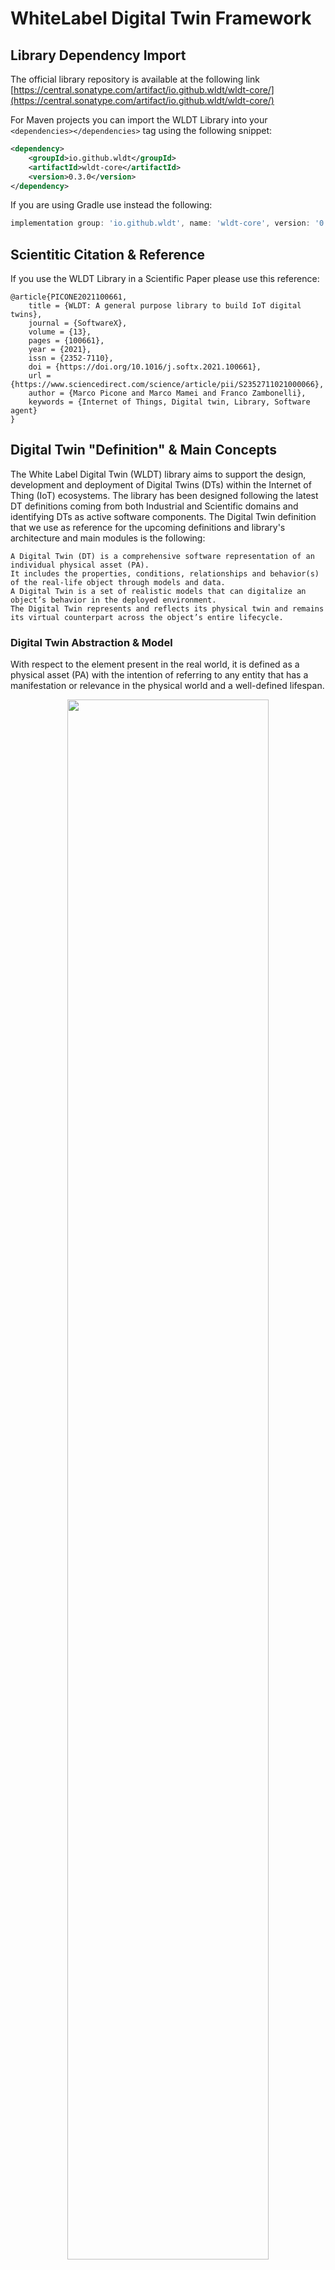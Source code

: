 # WhiteLabel Digital Twin Framework

## Library Dependency Import

The official library repository is available at the following link [https://central.sonatype.com/artifact/io.github.wldt/wldt-core/](https://central.sonatype.com/artifact/io.github.wldt/wldt-core/)

For Maven projects you can import the WLDT Library into your ``<dependencies></dependencies>`` tag using the following snippet:

```xml
<dependency>
    <groupId>io.github.wldt</groupId>
    <artifactId>wldt-core</artifactId>
    <version>0.3.0</version>
</dependency>
```

If you are using Gradle use instead the following: 

```groovy
implementation group: 'io.github.wldt', name: 'wldt-core', version: '0.3.0'
```

## Scientitic Citation & Reference 

If you use the WLDT Library in a Scientific Paper please use this reference: 

```
@article{PICONE2021100661,
    title = {WLDT: A general purpose library to build IoT digital twins},
    journal = {SoftwareX},
    volume = {13},
    pages = {100661},
    year = {2021},
    issn = {2352-7110},
    doi = {https://doi.org/10.1016/j.softx.2021.100661},
    url = {https://www.sciencedirect.com/science/article/pii/S2352711021000066},
    author = {Marco Picone and Marco Mamei and Franco Zambonelli},
    keywords = {Internet of Things, Digital twin, Library, Software agent}
}
```

## Digital Twin "Definition" & Main Concepts

The White Label Digital Twin (WLDT) library aims to support the design, development and deployment of Digital Twins (DTs) 
within the Internet of Thing (IoT) ecosystems. The library has been designed following the latest DT definitions 
coming from both Industrial and Scientific domains and identifying DTs as active software components. 
The Digital Twin definition that we use as reference for the upcoming definitions and library's architecture and main 
modules is the following:

```text
A Digital Twin (DT) is a comprehensive software representation of an individual physical asset (PA). 
It includes the properties, conditions, relationships and behavior(s) of the real-life object through models and data. 
A Digital Twin is a set of realistic models that can digitalize an object’s behavior in the deployed environment. 
The Digital Twin represents and reflects its physical twin and remains its virtual counterpart across the object’s entire lifecycle.
```

### Digital Twin Abstraction & Model 

With respect to the element present in the real world, 
it is defined as a physical asset (PA) with the intention of referring to any entity 
that has a manifestation or relevance in the physical world and a well-defined lifespan.

<div align="center">
  <img class="center" src="images/abstract_dt_structure.jpeg" width="80%">
</div>

The previous Figure schematically illustrates the main component of an abstract Digital Twin and clarifies its 
responsibility to be a bridge between the cyber and the physical world. 
The blueprint components (then mapped into the WLDT Library) are:

- **Physical Interface** The entity in charge of both the initial *digitalization* o *shadowing* process and the perpetual responsibility
to keep the DT and PA in synch during its life cycle. It can execute multiple **Physical Asset Adapters** to interact with the PA and detect and
digitalize the physical event coming from the physical entity according to its nature and the supported protocols and data formats (e.g., through HTTP and JSON).
- **Digital Interface** The component complementary to the Physical Interface and in charge of handling DT's internal variations and events 
towards external digital entities and consumers.  It executes multiple and reusable **Digital Adapters** in charge of handling digital interactions and events 
and responsible for making the DT interoperable with external applications.
- **DT's Model** The module defining the DT's behaviour and its augmented functionalities. It supports the execution of different configurable
and reusable modules and functionalities handling both physical and digial events according to the implemented behaviour.
Furthermore, the Model is the component responsible to handle and keep updated the Digital Twin State as described in the following sections.

The Digital Twin ``Model``(M) allows capturing and representing the PA at an appropriate level of abstraction, 
i.e., avoiding irrelevant aspects for its purpose and modeling only domain-level information rather than technological ones. 
Finally, the link between the physical and digital copy is defined as shadowing. Specifically, 
the term defines the process that enables continuous and (almost) real-time updating of the internal state of the DT in relation to changes 
that occur in the PA.

Each DT is thus equipped with an internal model, which defines how the PA is represented in the digital level. 
The DT's representation denoted as **Digital Twin State** supported and defined through M is defined in terms of:

- **Properties**: represent the observable attributes of the corresponding PA as labeled data 
whose values can dynamically change over time, in accordance with the evolution of the PA's state.
- **Events**: represent the domain-level events that can be observed in the PA.
- **Relationships**: represent the links that exist between the modeled PA and other physical
assets of the organizations through links to their corresponding Digital Twins. 
Like properties, relationships can be observed, dynamically created, and change over time, 
but unlike properties, they are not properly part of the PA's state but of its operational context 
(e.g., a DT of a robot within a production line).
- **Actions**: represent the actions that can be invoked on the PA through interaction with the DT or directly 
on the DT if they are not directly available on the PA (the DT is augmenting the physical capabilities).

Once the model M is defined, the dynamic state of the DT (SDT) can be defined by through the combination of 
its *properties*, *events*, *relationships* and *actions* associated to the DT *timestamp* that represents the current time of
synchronization between the physical and digital counterparts.

### The Shadowing Process

The *shadowing* process (also known as replication of digitalization) allows to keep the 
Digital Twin State synchronized with that of the corresponding physical resource 
according to what is defined by the model M. Specifically, each relevant update of the PA state (SPA) 
is translated into a sequence of 3 main steps:

- each relevant change in physical asset state is modeled by a ``physical_event`` (``e_pa``);
- the event is propagated to the DT;
- given the new ``physical_event``, the DT's is updated through the application of a *shadowing function*, 
which depends on the model M

The shadowing process allows also the DT to reflect and invoke possible actions of the PA.
The DT receives an action request (denoted as ``digital_action``) on its digital interface, applies the shadowing function to validate it and then 
propagates the request through its physical interface. 
An important aspect to emphasize is that the request for a ``digital_action`` does not 
directly change the state of the DT since any changes can only occur as a result of the 
shadowing function from the PA to the DT, as described earlier.

### Digital Twin Life Cycle

<p align="center">
  <img class="center" src="images/life_cycle.jpeg" width="80%">
</p>

The modeling of the concept of DT includes also the definition and characterization of its life cycle. 
Based on the scientific literature, we model (and then map into the library) a life cycle with 5 states 
through which the DT goes from when it is executed to when it is stopped. 
The previous Figure shows a graphical representation of the life cycle with the following steps:

- **Operating & Not Bound**: this is the state in which the DT is located following the initialization phase, 
indicating that all internal modules of the DT are active but there is no association yet with the corresponding PA.
- **Bound**: this is the state in which the DT transitions following the correct execution of the binding procedure. 
The binding procedure allows to connect the two parts and enables bidirectional flow of events.
- **Shadowed**: this is the state reached by the DT when the shadowing process begins and its state 
is correctly synchronized with that of the PA.
- **Out of Sync**: this is the state that determines the presence of errors in the shadowing process.
When in this state, the DT is not able to handle either state alignment events or those generated 
by the application layer.
- **Done**: this is the state that the DT reaches when the shadowing process is stopped, 
but the DT continues to be active to handle requests coming from external applications.

#### From Unbound to Bound

Taking into account the target reference Life Cycle the first point to address is how we can move from an `UnBound` state
to a `Bound` condition with respect to the relationship with the Physical Layer. 

<p align="center">
  <img class="center" src="images/unbound_to_bound.jpeg" width="80%">
</p>

The previous Figure illustrates a simple scenario where a Physical Asset uses two protocols (P1 and P2) to communicate and it is 
connected to the Digital Twin through a DT's Physical Interface enabled with two dedicated Adapters for protocol P1 and P2.
In order to move from the Unbound to Bound state the DT should be aware of the description of the target asset with respect to
the two protocols. For example through P1 the asset exposes telemetry data (e.g., light bulb status and energy consumption) 
while on P2 allows incoming action requests (e.g., turn on/off the light). The Digital Twin can start the shadowing process 
only when it is bound and has a description of the properties and capabilities of the associated physical counterpart.
The schematic procedure is illustrated in the following Figure: 

<p align="center">
  <img class="center" src="images/unbound_to_bound_steps.jpeg" width="80%">
</p>

Involved steps are: 

1. The Adapter P1 communicates with the PA through Protocol 1 and provides a ``Physical Asset Description`` from its perspective
2. The Adapter P2 communicates with the PA through Protocol 2 and provides a ``Physical Asset Description`` from its perspective
3. Only when all Physical Adapters have been correctly bound (it may require time) to the Physical Asset and the associated ``Physical Asset Descriptions`` 
have been generated, the DT can move from UnBound to Bound

Main core aspects associated to the concept of Physical Asset Description (PAD) are the following: 

- It is used to describe the list of **properties**, **actions** and **relationships** of a Physical Asset
- Each Physical Adapter generates a dedicated PAD associated to its perspective on the Physical Assets 
and its capabilities to read data and execute actions
- It is a responsibility of the DT to handle multiple descriptions in order to build the digital replica
- It will be used by the DT to handle the shadowing process and keep the digital replica synchronized with the physical counterpart

#### From Bound to Shadowed

Following the same approach described in the previous step we need to define a procedure to allow the DT to move from  a `Bound` state
to a `Shadowed` condition where the twin identified the interesting capabilities of the Physical Asset that has to be 
digitalized and according to the received Physical Asset Descriptions start the shadowing procedure to be synchronized with the physical world.

<p align="center">
  <img class="center" src="images/bound_to_shadowed.jpeg" width="80%">
</p>

As schematically illustrated in the previous Figure, involved steps are:

1. The Model defines which properties should be monitored on the Physical Asset and start observing 
them through the target adapters
2. Involved Physical Adapters communicate with the Physical Asset, receive data and generate Events (ePA) 
to notify about physical property changes
3. Received ePA will be used by the Digital Twin Model in order to run the
Shadowing function and compute the new DT State
4. The DT can move from the Bound to Shadowed phase until it is able to maintain a proper synchronization 
with the physical asset over time through its shadowing process and the generation and maintenance of the DT's State

The Digital Twin State is structured and characterized by the following elements:

- A list of properties
- A list of actions
- A list of relationships

Listed elements can be directly associated to the corresponding element of the Physical Asset or generated by DT Model 
combining multiple physical properties, actions or relationships at the same time. The Digital Twin State can be managed
through the Shadowing Function and exposes a set of methods for its manipulated. When there is a change in the DT State an event (eDT) will be generated

The manipulation of DT's State generates a set of DT's events (eDT) associated to each specific variation and evolution of the 
twin during its life cyle. These events are used by the Digital Interface and in particular by its Digital Adapters to 
expose the DT's State, its properties and capabilities to the external digital world. At the same time, eDT can be used by
Digital Adapters to trigger action on the DT and consequently to propagate (if acceptable and/or needed) 
the incoming request to the physical assets bound with the target DT. Supported events are illustrated in the following 
schema. 

<p align="center">
  <img class="center" src="images/wldt_digital_events.jpeg" width="80%">
</p>


## Library Structure & Basic Concepts

The WLDT framework intends to maximize modularity, re-usability and flexibility in order to effectively mirror
physical smart objects in their digital counterparts.  The proposed library focuses on the simplification of twins
design and development aiming to provide a set of core features and functionalities for the widespread
adoption of Internet of Things DTs applications.

A WLDT instance is a general purpose software entity
implementing all the features and functionalities of a Digital Twin running
in cloud or on the edge. It has the peculiar characteristic
to be generic and ``attachable'' to any physical thing in order to
impersonate and maintain its digital replica and extend the provided functionalities
for example through the support of additional protocols or a specific translation
or normalization for data and formats.

Hereafter, the requirements that led the design and development of the WLDT framework are:
- i) Simplicity - with WLDT developers must have the possibility to easily create a new instance by using
  existing modules or customizing the behavior according the need of their application scenario;
- ii) Extensibility - while WLDT must be as simple and light as possible,
  the API should be also easily extendible in order to let programmers to personalize
  the configuration and/or to add new features loading and executing multiple modules at the same times;
- iii) Portability & Micorservice Readiness - a digital twin implemented through WLDT must
  be able to run on any platform without changes and customization. Our goal is to have a simple and light core engine
  with a strategic set of IoT-oriented features allowing the developer to easily create DT applications modeled
  as independent software agents and packed as microservices.

In the following Figure, the main components that make up the architecture of WLDT are represented, 
and thus through which the individual Digital Twin is implemented. 
Specifically, from the image it is possible to identify the three levels on which the 
architecture is developed: the one related to the ``core`` of the library, the one that ``models`` the DT, 
and finally, that of the ``adapters``.

<p align="center">
  <img class="center" src="images/wldt_structure.jpg" width="80%">
</p>

Each of this core components has the following main characteristics:

- **Metrics Manager**: Provides the functionalities for managing and tracking various metrics 
within DT instances combining both internal and custom metrics through a flexible and extensible approach.
- **Logger**: Is designed to facilitate efficient and customizable logging within implemented and deployed DTs with 
configurable log levels and versatile output options.
- **Utils & Commons**: Hold a collection of utility classes and common functionalities that can be readily employed 
across DT implementations ranging from handling common data structures to providing helpful tools for string manipulation.
- **Event Communication Bus**: Represents the internal Event Bus, designed to support communication between
the different components of the DT's instance. It allows defining customized events to model
both physical and digital input and outputs. Each WLDT's component can publish on the shared Event Bus and define
an Event Filter to specify which types of events it is interested in managing,
associating a specific callback to each one to process the different messages.
- **Digital Twin Engine**: Defines the multi-thread engine of the library allowing the execution and monitoring of 
multiple DTs (and their core components) simultaneously. Therefore, it is also responsible for orchestrating 
the different internal modules of the architecture while keeping track of each one, and it can be 
considered the core of the platform itself allowing the execution and control of the deployed DTs. Currently, it supports
the execution of twins on the same Java process, however the same engine abstraction might be used to extend the framework to 
support distributed execution for example through different processes or microservices.
- **Digital Twin**: Models a modular DT structure built through the combination of core functionalities together with physical
and digital adapter capabilities. This Layer includes the `Digital Twin State`  responsible to structure the state of the DT by defining the list of properties, events, and actions. 
The different instances included in the lists can correspond directly to elements of the physical asset 
or can derive from their combination, in any case, it is the `Shadowing Function (SF)` that defines 
the mapping, following the model defined by the designer. 
This component also exposes a set of methods to allow SF manipulation. 
Every time the Digital Twin State is modified, the latter generates the corresponding DT's event to notify all the components 
about the variation. 
- **Shadowing Function**: It is the library component responsible for defining the behavior of 
the Digital Twin by interacting with the Digital Twin State. 
Specifically, it implements the shadowing process that allows keeping the 
DT synchronized with its physical entity. 
This component is based on a specific implementation of a WLDT Worker called Model Engine,
in order to be executed by the WLDT Engine.
The Shadowing Model Function is the fundamental component that must be extended by the DT designer 
to concretize its model. 
The shadowing function observes the life cycle of the Digital Twin to be notified of the different state changes. 
For example, it is informed when the DT enters the Bound state, i.e. when its Physical Adapters
have completed the binding procedure with the physical asset. This component also allows the designer
 to define the behavior of the DT in case a property is modified, an event is triggered, or an action is invoked.
- **Physical Adapter**: It defines the essential functionalities that the individual extensions, 
related to specific protocols, must implement. 
As provided by the DT definition, a DT can be equipped with multiple Physical Adapters 
in order to manage communication with the corresponding physical entity. 
Each will produce a `Physical Asset Description (PAD)`, 
i.e., a description of the properties, events, actions, and relationships 
 that the physical asset exposes through the specific protocol. 
The DT transitions from the Unbound to the Bound state when all its Physical Adapters 
have produced their respective PADs. 
The Shadowing Function, following the DT model, 
selects the components of the various PADs that it is interested in managing.
- **Digital Adapter**: It provides the set of callbacks that each specific implementation can use
to be notified of changes in the DT state. 
Symmetrically to what happens with Physical Adapters, a Digital Twin can define 
multiple Digital Adapters to expose its state and functionality through different protocols.

Therefore, to create a Digital Twin using WLDT, it is necessary to define and instantiate a DT with its Shadowing Function and 
at least one Physical Adapter and one Digital Adapter, in order to enable connection with the physical 
entity and allow the DT to be used by external applications. Once the 3 components are defined, 
it is possible to instantiate the WLDT Engine and, subsequently, start the lifecycle of the DT. 
In the following sections we will go through the fundamental steps to start working with the library and creating all 
the basic modules to design, develop and execute our first Java Digital Twin.

## Getting started

The steps that we have to follow in order to create our first (and super simple) Digital Twin are the following: 

- Physical Adapter
- Shadowing Function
- Digital Adapter
- Digital Twin
- Digital Twin & Digital Twin Engine

### Physical Adapter

The developer can use an existing Physical Adapter or create a new one to handle the communication with a specific physical twin. 
In this documentation we focus on the creation of a new Physical Adapter in order to explain library core functionalities. 
However, existing Physical Adapters can be found on the official repository and linked in the core documentation and webpage ([WLDT-GitHub](https://github.com/wldt)). 

In general WLDT Physical Adapter extends the class ``PhysicalAdapter`` and it is responsible to talk with the physical world and handling the following main tasks:
  - Generate a PAD describing the properties, events, actions and relationships available on the physical twin using the class ``PhysicalAssetDescription``
  - Generate Physical Event using the class ``PhysicalAssetEventWldtEvent`` associated to the variation of any aspect of the physical state (properties, events, and relationships)
  - Handle action request coming from the Digital World through the DT Shadowing Function by implementing the method ``onIncomingPhysicalAction`` and processing events modeled through the class ``PhysicalAssetActionWldtEvent``

Create a new class called ``TestPhysicalAdapter`` extending the library class ``PhysicalAdapter`` and implement the following methods: 
- ``onAdapterStart``: A callback method used to notify when the adapter has been effectively started withing the DT's life cycle
- ``onAdapterStop``: A call method invoked when the adapter has been stopped and will be dismissed by the core
- ``onIncomingPhysicalAction``: The callback method called when a new ``PhysicalAssetActionWldtEvent`` is sent by the Shadowing Function upon the receiving of a valid Digital Action through a Digital Adapter

Then you have to create a constructor for your Physical Adapter with a single String parameter representing the id of the adapter. 
This id will be used internally by the library to handle and coordinate multiple adapters, adapts logs and execute functions upon the arrival of a new event. 
The resulting empty class will the following: 

```java
public class TestPhysicalAdapter extends PhysicalAdapter {

    public TestPhysicalAdapter(String id) {
        super(id);
    }

    @Override
    public void onIncomingPhysicalAction(PhysicalAssetActionWldtEvent<?> physicalAssetActionWldtEvent) {
        
    }

    @Override
    public void onAdapterStart() {

    }

    @Override
    public void onAdapterStop() {

    }
}
```
In our test Physical Adapter example we are going to emulate the communication with an Internet of Things device with the following sensing and actuation characteristics: 

- A Temperature Sensor generating data about new measurements
- The possibility to generate OVER-HEATING events
- An action to set the target desired temperature resource

The first step will be to generate and publish the ``PhysicalAssetDescription`` (PAD) to describe the capabilities and the characteristics of our object allowing 
the Shadowing Function to decide how to digitalize its physical counterpart.
***Of course in our case the PAD is generated manually but according to the nature of the 
connected physical twin it can be automatically generated starting from a discovery or a configuration passed to the adapter.***

The generation of the PAD for each active Physical Adapter is the fundamental DT process to handle the binding procedure 
and to allow the Shadowing Function and consequently the core of the twin to be aware of what is available in the physical world and 
consequently decide what to observe and digitalize.

In order to publish the PAD we can update the onAdapterStart method with the following lines of code: 

```java
private final static String TEMPERATURE_PROPERTY_KEY = "temperature-property-key";
private final static String OVERHEATING_EVENT_KEY = "overheating-event-key";
private final static String SET_TEMPERATURE_ACTION_KEY = "set-temperatura-action-key";

@Override
public void onAdapterStart() {
    try {
        //Create an empty PAD
        PhysicalAssetDescription pad = new PhysicalAssetDescription();
        
        //Add a new Property associated to the target PAD with a key and a default resource
        PhysicalAssetProperty<Double> temperatureProperty = new PhysicalAssetProperty<Double>(TEMPERATURE_PROPERTY_KEY, 0.0);
        pad.getProperties().add(temperatureProperty);
        
        //Add the declaration of a new type of generated event associated to a event key
        // and the content type of the generated payload
        PhysicalAssetEvent overheatingEvent = new PhysicalAssetEvent(OVERHEATING_EVENT_KEY, "text/plain");
        pad.getEvents().add(overheatingEvent);
        
        //Declare the availability of a target action characterized by a Key, an action type
        // and the expected content type and the request body
        PhysicalAssetAction setTemperatureAction = new PhysicalAssetAction(SET_TEMPERATURE_ACTION_KEY, "temperature.actuation", "text/plain");
        pad.getActions().add(setTemperatureAction);
        
        //Notify the new PAD to the DT's Shadowing Function
        this.notifyPhysicalAdapterBound(pad);
        
        //TODO add here the Device Emulatio method 
        
    } catch (PhysicalAdapterException | EventBusException e) {
        e.printStackTrace();
    }
}
```

Now we need a simple code to emulate the generation of new temperature measurements and over-heating events.
In a real Physical Adapter implementation we have to implement the real communication with the physical twin in
order to read its state variation over time according to the supported protocols. 
In our simplified Physical Adapter we can the following function:

```java
private final static int MESSAGE_UPDATE_TIME = 1000;
private final static int MESSAGE_UPDATE_NUMBER = 10;
private final static double TEMPERATURE_MIN_VALUE = 20;
private final static double TEMPERATURE_MAX_VALUE = 30;

private Runnable deviceEmulation(){
    return () -> {
        try {

            //Sleep 5 seconds to emulate device startup
            Thread.sleep(5000);
            
            //Create a new random object to emulate temperature variations
            Random r = new Random();
            
            //Publish an initial Event for a normal condition
            publishPhysicalAssetEventWldtEvent(new PhysicalAssetEventWldtEvent<>(OVERHEATING_EVENT_KEY, "normal"));
            
            //Emulate the generation on 'n' temperature measurements
            for(int i = 0; i < MESSAGE_UPDATE_NUMBER; i++){

                //Sleep to emulate sensor measurement
                Thread.sleep(MESSAGE_UPDATE_TIME);
                
                //Update the 
                double randomTemperature = TEMPERATURE_MIN_VALUE + (TEMPERATURE_MAX_VALUE - TEMPERATURE_MIN_VALUE) * r.nextDouble(); 
                
                //Create a new event to notify the variation of a Physical Property
                PhysicalAssetPropertyWldtEvent<Double> newPhysicalPropertyEvent = new PhysicalAssetPropertyWldtEvent<>(TEMPERATURE_PROPERTY_KEY, randomTemperature);
                
                //Publish the WLDTEvent associated to the Physical Property Variation
                publishPhysicalAssetPropertyWldtEvent(newPhysicalPropertyEvent);
            }
            
            //Publish a demo Physical Event associated to a 'critical' overheating condition
            publishPhysicalAssetEventWldtEvent(new PhysicalAssetEventWldtEvent<>(OVERHEATING_EVENT_KEY, "critical"));

        } catch (EventBusException | InterruptedException e) {
            e.printStackTrace();
        }
    };
}
```

Now we have to call the ``deviceEmulationFunction()`` inside the ``onAdapterStart()`` triggering its execution and emulating the physical counterpart of our DT.
To do that add the following line at the end of the ``onAdapterStart()`` method after the ``this.notifyPhysicalAdapterBound(pad);``.

The last step will be to handle an incoming action trying to set a new temperature on the device by implementing the method ``onIncomingPhysicalAction()``.
This method will receive a ``PhysicalAssetActionWldtEvent<?> physicalAssetActionWldtEvent`` associated to the action request generated by the shadowing function. 
Since a Physical Adapter can handle multiple action we have to check both ``action-key`` and ``body`` type in order to properly process the action (in our case just logging the request).
The new update method will result like this:

```java
@Override
public void onIncomingPhysicalAction(PhysicalAssetActionWldtEvent<?> physicalAssetActionWldtEvent) {
    try{

        if(physicalAssetActionWldtEvent != null
                && physicalAssetActionWldtEvent.getActionKey().equals(SET_TEMPERATURE_ACTION_KEY)
                && physicalAssetActionWldtEvent.getBody() instanceof String) {
            System.out.println("Received Action Request: " + physicalAssetActionWldtEvent.getActionKey()
                    + " with Body: " + physicalAssetActionWldtEvent.getBody());
        }
        else
            System.err.println("Wrong Action Received !");

    }catch (Exception e){
        e.printStackTrace();
    }
}
```

The overall class will result as following: 

```java
import it.wldt.adapter.physical.*;
import it.wldt.adapter.physical.event.PhysicalAssetActionWldtEvent;
import it.wldt.adapter.physical.event.PhysicalAssetEventWldtEvent;
import it.wldt.adapter.physical.event.PhysicalAssetPropertyWldtEvent;
import it.wldt.exception.EventBusException;
import it.wldt.exception.PhysicalAdapterException;

import java.util.Random;

public class TestPhysicalAdapter extends PhysicalAdapter {

    private final static String TEMPERATURE_PROPERTY_KEY = "temperature-property-key";
    private final static String OVERHEATING_EVENT_KEY = "overheating-event-key";
    private final static String SET_TEMPERATURE_ACTION_KEY = "set-temperature-action-key";

    private final static int MESSAGE_UPDATE_TIME = 1000;
    private final static int MESSAGE_UPDATE_NUMBER = 10;
    private final static double TEMPERATURE_MIN_VALUE = 20;
    private final static double TEMPERATURE_MAX_VALUE = 30;

    public TestPhysicalAdapter(String id) {
        super(id);
    }

    @Override
    public void onIncomingPhysicalAction(PhysicalAssetActionWldtEvent<?> physicalAssetActionWldtEvent) {
        try{

            if(physicalAssetActionWldtEvent != null
                    && physicalAssetActionWldtEvent.getActionKey().equals(SET_TEMPERATURE_ACTION_KEY)
                    && physicalAssetActionWldtEvent.getBody() instanceof Double) {
                System.out.println("Received Action Request: " + physicalAssetActionWldtEvent.getActionKey()
                        + " with Body: " + physicalAssetActionWldtEvent.getBody());
            }
            else
                System.err.println("Wrong Action Received !");

        }catch (Exception e){
            e.printStackTrace();
        }
    }

    @Override
    public void onAdapterStart() {
        try {
            //Create an empty PAD
            PhysicalAssetDescription pad = new PhysicalAssetDescription();

            //Add a new Property associated to the target PAD with a key and a default resource
            PhysicalAssetProperty<Double> temperatureProperty = new PhysicalAssetProperty<Double>(TEMPERATURE_PROPERTY_KEY, 0.0);
            pad.getProperties().add(temperatureProperty);

            //Add the declaration of a new type of generated event associated to a event key
            // and the content type of the generated payload
            PhysicalAssetEvent overheatingEvent = new PhysicalAssetEvent(OVERHEATING_EVENT_KEY, "text/plain");
            pad.getEvents().add(overheatingEvent);

            //Declare the availability of a target action characterized by a Key, an action type
            // and the expected content type and the request body
            PhysicalAssetAction setTemperatureAction = new PhysicalAssetAction(SET_TEMPERATURE_ACTION_KEY, "temperature.actuation", "text/plain");
            pad.getActions().add(setTemperatureAction);

            //Notify the new PAD to the DT's Shadowing Function
            this.notifyPhysicalAdapterBound(pad);

            //Start Device Emulation
            new Thread(deviceEmulation()).start();

        } catch (PhysicalAdapterException | EventBusException e) {
            e.printStackTrace();
        }
    }

    @Override
    public void onAdapterStop() {

    }

    private Runnable deviceEmulation(){
        return () -> {
            try {

                //Sleep 5 seconds to emulate device startup
                Thread.sleep(5000);

                //Create a new random object to emulate temperature variations
                Random r = new Random();

                //Publish an initial Event for a normal condition
                publishPhysicalAssetEventWldtEvent(new PhysicalAssetEventWldtEvent<>(OVERHEATING_EVENT_KEY, "normal"));

                //Emulate the generation on 'n' temperature measurements
                for(int i = 0; i < MESSAGE_UPDATE_NUMBER; i++){

                    //Sleep to emulate sensor measurement
                    Thread.sleep(MESSAGE_UPDATE_TIME);

                    //Update the
                    double randomTemperature = TEMPERATURE_MIN_VALUE + (TEMPERATURE_MAX_VALUE - TEMPERATURE_MIN_VALUE) * r.nextDouble();

                    //Create a new event to notify the variation of a Physical Property
                    PhysicalAssetPropertyWldtEvent<Double> newPhysicalPropertyEvent = new PhysicalAssetPropertyWldtEvent<>(TEMPERATURE_PROPERTY_KEY, randomTemperature);

                    //Publish the WLDTEvent associated to the Physical Property Variation
                    publishPhysicalAssetPropertyWldtEvent(newPhysicalPropertyEvent);
                }

                //Publish a demo Physical Event associated to a 'critical' overheating condition
                publishPhysicalAssetEventWldtEvent(new PhysicalAssetEventWldtEvent<>(OVERHEATING_EVENT_KEY, "critical"));

            } catch (EventBusException | InterruptedException e) {
                e.printStackTrace();
            }
        };
    }
}
```

Both Physical Adapters and Digital Adapters can be defined natively with a custom configuration provided by the developer
as illustrated in the dedicated Section: [Configurable Physical & Digital Adapters](#configurable-physical-and-digital-adapters).

### Shadowing Function

After the definition of the Physical Adapter it is time to start implementing the core of our DT through the definition of 
its shadowing function in charge of: 

- Handle received PAD from Physical Adapters in order to device which properties, events, relationships or actions available on connected physical twins should be mapped and managed into the DT State
- Manage incoming notifications/callbacks associated to the variation of physical properties (e.g, temperature variation) or the generation of physical event (e.g., overheating) 
- Process action requests from the digital world that should be validated and forward to the correct Physical Adapter in order to trigger the associated actions on the physical world 

The Shadowing Function has the responsibility to build and maintain the updated state of the Digital Twin.
The Interface used to do that is ```IDigitalTwinState``` and the operational implementation is called ```DefaultDigitalTwinState```.
The Shadowing Function has direct access (reading and writing) to the Digital Twin State through the variable called: ```digitalTwinState```.
Available main methods on that class instance are: 

- Properties: 
  - ```getProperty(String propertyKey)```: Retrieves if present the target DigitalTwinStateProperty by Key
  - ```containsProperty(String propertyKey)```: Checks if a target Property Key is already available in the current Digital Twin's State
  - ```getPropertyList()```: Loads the list of available Properties (described by the class DigitalTwinStateProperty) available on the Digital Twin's State
  - ```createProperty(DigitalTwinStateProperty<?> dtStateProperty)```: Allows the creation of a new Property on the Digital Twin's State through the class DigitalTwinStateProperty
  - ```readProperty(String propertyKey)```: Retrieves if present the target DigitalTwinStateProperty by Key
  - ```updateProperty(DigitalTwinStateProperty<?> dtStateProperty)```: Updates the target property using the DigitalTwinStateProperty and the associated Property Key field
  - ```deleteProperty(String propertyKey)```: Deletes the target property identified by the specified key
- Actions: 
  - ```containsAction(String actionKey)```: Checks if a Digital Twin State Action with the specified key is correctly registered
  - ```getAction(String actionKey)```: Loads the target DigitalTwinStateAction by key
  - ```getActionList()```: Gets the list of available Actions registered on the Digital Twin's State
  - ```enableAction(DigitalTwinStateAction digitalTwinStateAction)```: Enables and registers the target Action described through an instance of the DigitalTwinStateAction class
  - ```updateAction(DigitalTwinStateAction digitalTwinStateAction)```: Update the already registered target Action described through an instance of the DigitalTwinStateAction class
  - ```disableAction(String actionKey)```: Disables and unregisters the target Action described through an instance of the DigitalTwinStateAction class
- Events:
  - ```containsEvent(String eventKey)```: Check if a Digital Twin State Event with the specified key is correctly registered
  - ```getEvent(String eventKey)```: Return the description of a registered Digital Twin State Event according to its Key
  - ```getEventList()```: Return the list of existing and registered Digital Twin State Events
  - ```registerEvent(DigitalTwinStateEvent digitalTwinStateEvent)```: Register a new Digital Twin State Event
  - ```updateRegisteredEvent(DigitalTwinStateEvent digitalTwinStateEvent)```: Update the registration and signature of an existing Digital Twin State Event
  - ```unRegisterEvent(String eventKey)```: Un-register a Digital Twin State Event
  - ```notifyDigitalTwinStateEvent(DigitalTwinStateEventNotification<?> digitalTwinStateEventNotification)```: Method to notify the occurrence of the target Digital Twin State Event
- Relationships:
  - ```containsRelationship(String relationshipName)```: Checks if a Relationship Name is already available in the current Digital Twin's State
  - ```createRelationship(DigitalTwinStateRelationship<?> relationship)```: Creates a new Relationships (described by the class DigitalTwinStateRelationship) in the Digital Twin's State
  - ```addRelationshipInstance(String name, DigitalTwinStateRelationshipInstance<?> instance)```: Adds a new Relationship instance described through the class DigitalTwinStateRelationshipInstance and identified through its name
  - ```getRelationshipList()```: Loads the list of existing relationships on the Digital Twin's State through a list of DigitalTwinStateRelationship
  - ```getRelationship(String name)```: Gets a target Relationship identified through its name and described through the class DigitalTwinStateRelationship
  - ```deleteRelationship(String name)```: Deletes a target Relationship identified through its name
  - ```deleteRelationshipInstance(String relationshipName, String instanceKey)```: Deletes the target Relationship Instance using relationship name and instance Key

The basic library class that we are going to extend is called ```ShadowingModelFunction``` and creating a new class named ```TestShadowingFunction``` the resulting 
code is the same after implementing required methods the basic constructor with the id String parameter. 

```java
import it.wldt.adapter.digital.event.DigitalActionWldtEvent;
import it.wldt.adapter.physical.PhysicalAssetDescription;
import it.wldt.adapter.physical.event.PhysicalAssetEventWldtEvent;
import it.wldt.adapter.physical.event.PhysicalAssetPropertyWldtEvent;
import it.wldt.adapter.physical.event.PhysicalAssetRelationshipInstanceCreatedWldtEvent;
import it.wldt.adapter.physical.event.PhysicalAssetRelationshipInstanceDeletedWldtEvent;
import it.wldt.core.model.ShadowingFunction;
import java.util.Map;

public class TestShadowingFunction extends ShadowingModelFunction {

    public TestShadowingFunction(String id) {
        super(id);
    }

    //// Shadowing Function Management Callbacks ////

    @Override
    protected void onCreate() {

    }

    @Override
    protected void onStart() {

    }

    @Override
    protected void onStop() {

    }

    //// Bound LifeCycle State Management Callbacks ////

    @Override
    protected void onDigitalTwinBound(Map<String, PhysicalAssetDescription> adaptersPhysicalAssetDescriptionMap) {

    }

    @Override
    protected void onDigitalTwinUnBound(Map<String, PhysicalAssetDescription> map, String s) {

    }

    @Override
    protected void onPhysicalAdapterBidingUpdate(String s, PhysicalAssetDescription physicalAssetDescription) {

    }

    //// Physical Property Variation Callback ////

    @Override
    protected void onPhysicalAssetPropertyVariation(PhysicalAssetPropertyWldtEvent<?> physicalAssetPropertyWldtEvent) {

    }

    //// Physical Event Notification Callback ////

    @Override
    protected void onPhysicalAssetEventNotification(PhysicalAssetEventWldtEvent<?> physicalAssetEventWldtEvent) {

    }

    //// Physical Relationships Notification Callbacks ////

    @Override
    protected void onPhysicalAssetRelationshipEstablished(PhysicalAssetRelationshipInstanceCreatedWldtEvent<?> physicalAssetRelationshipInstanceCreatedWldtEvent) {

    }

    @Override
    protected void onPhysicalAssetRelationshipDeleted(PhysicalAssetRelationshipInstanceDeletedWldtEvent<?> physicalAssetRelationshipInstanceDeletedWldtEvent) {

    }

    //// Digital Action Received Callbacks ////

    @Override
    protected void onDigitalActionEvent(DigitalActionWldtEvent<?> digitalActionWldtEvent) {

    }
}
```

The methods ```onCreate()```, ```onStart()``` and ```onStop()``` are used to receive callbacks from the DT's core when the Shadowing Function has been effectively created within the twin, is started or stopped 
according to the evolution of its life cycle. In our initial implementation we are not implementing any of them but they can be useful to trigger specific behaviours according to the different phases.

The first method that we have to implement in order to analyze received PAD and build the Digital Twin State in terms of properties, events, relationships and available actions is 
the ```onDigitalTwinBound(Map<String, PhysicalAssetDescription> map)``` method. In our initial implementation we just pass through all the received characteristics recevied from each connected 
Physical Adapter mapping every physical entity into the DT's state without any change or adaptation (Of course complex behaviour can be implemented to customized the digitalization process). 

Through the following method we implement the following behaviour:

- Analyze each received PAD from each connected and active Physical Adapter (in our case we will have just 1 Physical Adapter)
- Iterate over all the received Properties for each PAD and create the same Property on the Digital Twin State
- Start observing target Physical Properties in order to receive notification callback about physical variation through the method ```observePhysicalAssetProperty(property);```
- Analyze received PAD's Events declaration and recreates them also on the DT's State
- Start observing target Physical Event in order to receive notification callback about physical event generation through the method ```observePhysicalAssetEvent(event);```
- Check available Physical Action and enable them on the DT's State. Enabled Digital Action are automatically observed by the Shadowing Function in order to receive action requests from active Digital Adapters

The possibility to manually observe Physical Properties and Event has been introduced to allow the Shadowing Function to decide what 
to do according to the nature of the property or of the target event. For example in some cases with static properties it will not be necessary 
to observe any variation and it will be enough to read the initial resource to build the digital replica of that specific property.

```java
@Override
protected void onDigitalTwinBound(Map<String, PhysicalAssetDescription> adaptersPhysicalAssetDescriptionMap) {

    try{

        //Iterate over all the received PAD from connected Physical Adapters
        adaptersPhysicalAssetDescriptionMap.values().forEach(pad -> {

            //Iterate over all the received PAD from connected Physical Adapters
            adaptersPhysicalAssetDescriptionMap.values().forEach(pad -> {
                pad.getProperties().forEach(property -> {
                try {
                    
                    //Create and write the property on the DT's State
                    this.digitalTwinState.createProperty(new DigitalTwinStateProperty<>(property.getKey(),(Double) property.getInitialValue()));
            
                    //Start observing the variation of the physical property in order to receive notifications
                    //Without this call the Shadowing Function will not receive any notifications or callback about
                    //incoming physical property of the target type and with the target key
                    this.observePhysicalAssetProperty(property);
        
                } catch (Exception e) {
                    e.printStackTrace();
                }
            });

            //Iterate over available declared Physical Events for the target Physical Adapter's PAD
            pad.getEvents().forEach(event -> {
                try {

                    //Instantiate a new DT State Event with the same key and type
                    DigitalTwinStateEvent dtStateEvent = new DigitalTwinStateEvent(event.getKey(), event.getType());

                    //Create and write the event on the DT's State
                    this.digitalTwinState.registerEvent(dtStateEvent);

                    //Start observing the variation of the physical event in order to receive notifications
                    //Without this call the Shadowing Function will not receive any notifications or callback about
                    //incoming physical events of the target type and with the target key
                    this.observePhysicalAssetEvent(event);

                } catch (Exception e) {
                    e.printStackTrace();
                }
            });

            //Iterate over available declared Physical Actions for the target Physical Adapter's PAD
            pad.getActions().forEach(action -> {
                try {

                    //Instantiate a new DT State Action with the same key and type
                    DigitalTwinStateAction dtStateAction = new DigitalTwinStateAction(action.getKey(), action.getType(), action.getContentType());

                    //Enable the action on the DT's State
                    this.digitalTwinState.enableAction(dtStateAction);

                } catch (Exception e) {
                    e.printStackTrace();
                }
            });

        });

        //Start observation to receive all incoming Digital Action through active Digital Adapter
        //Without this call the Shadowing Function will not receive any notifications or callback about
        //incoming request to execute an exposed DT's Action
        observeDigitalActionEvents();

        //Notify the DT Core that the Bounding phase has been correctly completed and the DT has evaluated its
        //internal status according to what is available and declared through the Physical Adapters
        notifyShadowingSync();

    }catch (Exception e){
        e.printStackTrace();
    }
}
```

In particular the method ```observeDigitalActionEvents()``` should be called start the observation of digital actions and 
to receive all incoming Digital Action through active Digital Adapters. 
Without this call the Shadowing Function will not receive any notifications or callback about 
incoming request to execute an exposed DT's Action. Of course, we have to call this method if we are mapping any digital 
action in our DT. 

Another fundamental method is ```notifyShadowingSync()``` used to notify the DT Core that 
the Bounding phase has been correctly completed and the DT has evaluated its  internal status according 
to what is available and declared through the Physical Adapters.

As mentioned, in the previous example the Shadowing Function does not apply any control or check on the nature of declared 
physical property. Of course in order to have a more granular control, it will be possible to use property ``Key`` or any other field or even
the type of the instance through an ```instanceof``` check to implement different controls and behaviours.

A variation (only for the property management code) to the previous method can be the following:

```java
//Iterate over available declared Physical Property for the target Physical Adapter's PAD 
pad.getProperties().forEach(property -> {
    try {

        //Check property Key and Instance of to validate that is a Double
        if(property.getKey().equals("temperature-property-key")
                && property.getInitialValue() != null
                &&  property.getInitialValue() instanceof Double) {

            //Instantiate a new DT State Property of the right type, the same key and initial resource
            DigitalTwinStateProperty<Double> dtStateProperty = new DigitalTwinStateProperty<Double>(property.getKey(),(Double) property.getInitialValue());

            //Create and write the property on the DT's State
            this.digitalTwinState.createProperty(dtStateProperty);

            //Start observing the variation of the physical property in order to receive notifications
            //Without this call the Shadowing Function will not receive any notifications or callback about
            //incoming physical property of the target type and with the target key
            this.observePhysicalAssetProperty(property);
        }

    } catch (Exception e) {
        e.printStackTrace();
    }
});
```

The next method that we have to implement in order to properly define and implement the behaviour of our DT through its
ShadowingModelFunction are: 

- ```onPhysicalAssetPropertyVariation```: Method called when a new variation for a specific Physical Property has been detected
by the associated Physical Adapter. The method receive as parameter a specific WLDT Event called ```PhysicalAssetPropertyWldtEvent<?> physicalPropertyEventMessage``` 
containing all the information generated by the Physical Adapter upon the variation of the monitored physical counterpart.
- ```onPhysicalAssetEventNotification```: Callback method used to be notified by a PhysicalAdapter about the generation of a Physical Event.
As for the previous method, also this function receive a WLDT Event parameter of type ```onPhysicalAssetEventNotification(PhysicalAssetEventWldtEvent<?> physicalAssetEventWldtEvent)```)
containing all the field of the generated physical event.
- ```onDigitalActionEvent```: On the opposite this method is triggered from one of the active Digital Adapter when an Action request has been received on the Digital Interface. 
The method receive as parameter an instance of the WLDT Event class ```DigitalActionWldtEvent<?> digitalActionWldtEvent``` describing the target digital action request and the associated
body.

For the ```onPhysicalAssetPropertyVariation``` a simple implementation in charge ONLY of mapping the new Physical Property resource 
into the corresponding DT'State property can be implemented as follows: 

```java
@Override
protected void onPhysicalAssetPropertyVariation(PhysicalAssetPropertyWldtEvent<?> physicalPropertyEventMessage) {
    try {
        this.digitalTwinState.updateProperty(new DigitalTwinStateProperty<>(physicalPropertyEventMessage.getPhysicalPropertyId(), physicalPropertyEventMessage.getBody()));
    } catch (WldtDigitalTwinStatePropertyException | WldtDigitalTwinStatePropertyBadRequestException | WldtDigitalTwinStatePropertyNotFoundException | WldtDigitalTwinStateException e) {
        e.printStackTrace();
    }
}
```

In this case as reported in the code, we call the method ```this.digitalTwinState.updateProperty``` on the Shadowing Function 
in order to update an existing DT'State property (previously created in the ```onDigitalTwinBound``` method). 
To update the resource we directly use the received data on the ```PhysicalAssetPropertyWldtEvent``` without any additional check 
or change that might be instead needed in advanced examples.

Following the same principle, a simplified digital mapping between physical and digital state upon the receving of a physical event variation can be the following: 

```java
@Override
protected void onPhysicalAssetEventNotification(PhysicalAssetEventWldtEvent<?> physicalAssetEventWldtEvent) {
    try {
        this.digitalTwinState.notifyDigitalTwinStateEvent(new DigitalTwinStateEventNotification<>(physicalAssetEventWldtEvent.getPhysicalEventKey(), physicalAssetEventWldtEvent.getBody(), physicalAssetEventWldtEvent.getCreationTimestamp()));
    } catch (WldtDigitalTwinStateEventNotificationException | EventBusException e) {
        e.printStackTrace();
    }
}
```

With respect to events management, we use the Shadowint Function method ```this.digitalTwinState.notifyDigitalTwinStateEvent``` to notify
the other DT Components (e.g., Digital Adapters) the incoming Physical Event by creating a new instance of a ```DigitalTwinStateEventNotification``` class
containing all the information associated to the event. Of course, additional controls and checks can be introduced in this
method validating and processing the incoming physical message to define complex behaviours.

The last method that we are going to implement is the ```onDigitalActionEvent``` one where we have to handle an incoming
Digital Action request associated to an Action declared on the DT's State in the ```onDigitalTwinBound``` method.
In that case the Digital Action should be forwarded to the Physical Interface in order to be sent to the physical counterpart
for the effective execution. 

```java
@Override
protected void onDigitalActionEvent(DigitalActionWldtEvent<?> digitalActionWldtEvent) {
    try {
        this.publishPhysicalAssetActionWldtEvent(digitalActionWldtEvent.getActionKey(), digitalActionWldtEvent.getBody());
    } catch (EventBusException e) {
        e.printStackTrace();
    }
}
```

Also in that case we are forwarding the incoming Digital Action request described through the class ```DigitalActionWldtEvent```
to the Physical Adapter with the method of the Shadowing Function denoted as ```this.publishPhysicalAssetActionWldtEvent``` and
passing directly the action key and the target Body. No additional processing or validation have been introduced here, but they might
be required in advanced scenario in order to properly adapt incoming digital action request to what is effectively expected on the 
physical counterpart.

### Digital Adapter 

The las component that we have to implement to complete our first simple Digital Twin definition through the WLDT library is a
Digital Adapter in charge of: 

- Receiving event from the DT's Core related to the variation of properties, events, available actions and relationships
- Expose received information to the external world according to its implementation and the supported protocol
- Handle incoming digital action and forward them to the Core in order to be validated and processed by the Shadowing Function

The basic library class that we are going to extend is called ```DigitalAdapter``` and creating a new class 
named ```TestDigitalAdapter```. The DigitalTwinAdapter class can take as Generic Type the type of Configuration used to configure its behaviours.
In this simplified example we are defining a DigitalAdapter without any Configuration.

A Digital Adapter has direct access to the current DT's State through callbacks or directly in a synchronous way using the 
internal variable called: ```digitalTwinState```. Through it is possibile to navigate all the fields currently composing the state of our Digital Twin.

The Digital Adapter class has e long list of callback and notification method to allow 
the adapter to be updated about all the variation and changes on the twin.
Available callbacks can be summarized as follows:

- Digital Adapter Start/Stop:
    - ```onAdapterStart()```: Feedback when the Digital Adapter correctly starts 
    - ```onAdapterStop()```: Feedback when the Digital Adapter has been stopped
- Digital Twin Life Cycle Notifications:
    - ```onDigitalTwinCreate()```: The DT has been created
    - ```onDigitalTwinStart()```: The DT started
    - ```onDigitalTwinSync(IDigitalTwinState digitalTwinState)```: The DT is Synchronized with its physical counterpart. 
    The current DigitalTwinState is passed as parameter to allow the Digital Adapter to know the current state and consequently
    implement its behaviour
    - ```onDigitalTwinUnSync(IDigitalTwinState digitalTwinState)```: The DT is not synchronized anymore with its physical counterpart.
      The last current DigitalTwinState is passed as parameter to allow the Digital Adapter to know the last state and consequently
      implement its behaviour
    - ```onDigitalTwinStop()```: The DT is stopped
    - ```onDigitalTwinDestroy()```: The DT has been destroyed and the application stopped
- Digital Twin State Description Variation
    - ```onStateChangePropertyCreated(DigitalTwinStateProperty digitalTwinStateProperty)```: A Property has been created on the DT's State. The property is passed as parameter to the method.
    - ```onStateChangePropertyUpdated(DigitalTwinStateProperty digitalTwinStateProperty)```: A Property has been updated on the DT's State. The property is passed as parameter to the method.
    - ```onStateChangePropertyDeleted(DigitalTwinStateProperty digitalTwinStateProperty)```: A Property has been deleted on the DT's State. The last resource of the property is passed as parameter to the method.
    - ```onStateChangeActionEnabled(DigitalTwinStateAction digitalTwinStateAction)```: An Action has been enabled on the DT's State. The action is passed as parameter to the method.
    - ```onStateChangeActionUpdated(DigitalTwinStateAction digitalTwinStateAction)```: An Action has been updated on the DT's State. The action is passed as parameter to the method.
    - ```onStateChangeActionDisabled(DigitalTwinStateAction digitalTwinStateAction)```: An Action has been disabled on the DT's State. The action is passed as parameter to the method.
    - ```onStateChangeEventRegistered(DigitalTwinStateEvent digitalTwinStateEvent)```: An Event has been registered on the DT's State. The event description is passed as parameter to the method.
    - ```onStateChangeEventRegistrationUpdated(DigitalTwinStateEvent digitalTwinStateEvent)```: An Event registration has been updated on the DT's State. The event description is passed as parameter to the method.
    - ```onStateChangeEventUnregistered(DigitalTwinStateEvent digitalTwinStateEvent) ```: An Event has been unregistered from the DT's State. The last event description is passed as parameter to the method.
    - ```onStateChangeRelationshipCreated(DigitalTwinStateRelationship digitalTwinStateRelationship)```: A Relationship description has been added to the DT's State. The Relationship is passed to the method.
    - ```onStateChangeRelationshipInstanceCreated(DigitalTwinStateRelationshipInstance digitalTwinStateRelationshipInstance)```: A Relationship Instance has been added to the DT's State. The Relationship Instance is passed to the method.
    - ```onStateChangeRelationshipDeleted(DigitalTwinStateRelationship digitalTwinStateRelationship)```: A Relationship has been removed from the DT's State. The last Relationship is passed to the method.
    - ```onStateChangeRelationshipInstanceDeleted(DigitalTwinStateRelationshipInstance digitalTwinStateRelationshipInstance)```: A Relationship Instance has been removed from the DT's State. The last Relationship Instance is passed to the method.
- Single Property Variation
    - ```onStatePropertyUpdated(DigitalTwinStateProperty digitalTwinStateProperty)```: Callback to receive a notification when a Property changes. The new property resource is passed as parameter.
    - ```onStatePropertyDeleted(DigitalTwinStateProperty digitalTwinStateProperty)```: Callback to receive a notification when a Property has been deleted. The last property resource is passed as parameter.
- Single Event Notification
    - ```onDigitalTwinStateEventNotificationReceived(DigitalTwinStateEventNotification digitalTwinStateEventNotification)``` 


The core method where a Digital Adapter receive the description of the DT'State is ```onDigitalTwinSync(IDigitalTwinState digitalTwinState)```. 
The Adapter using the parameter ```digitalTwinState``` can analyze available properties, actions, events and relationships and decide how to implement its internal behaviour with the methods presented in [ShadowingFunction](#shadowing-function).
For Properties, Events, Relationships, and Actions a Digital Adapter has the following method to trigger their observation management: 

- Properties:
  - ```observeDigitalTwinStateProperties()```: Enable the observation of all the Digital Twin State properties, when they are created, updated and deleted. 
  With respect to properties an update contains the new resource and no additional observations are required.
  - ```unObserveDigitalTwinStateProperties()```: Cancel the observation of all the Digital Twin State properties, when they are created, updated and deleted.
  - ```observeTargetDigitalTwinProperties(List<String> propertyList)```: Enable the observation of a specific list of Digital Twin State properties, when they are updated and/or deleted. With respect to properties an update contains the new resource and no additional observations are required
  - ```unObserveTargetDigitalTwinProperties(List<String> propertyList)```: Cancel the observation of a target list of properties
  - ```observeDigitalTwinProperty(String propertyKe)```: Enable the observation of a single Digital Twin State properties, when it is updated and/or deleted. With respect to properties an update contains the new resource and no additional observations are required
  - ```unObserveDigitalTwinProperty(String propertyKey)```: Cancel the observation of a single target property
- Actions:
  - ```observeDigitalTwinStateActionsAvailability() ```: Enable the observation of available Digital Twin State Actions.
  Callbacks will be received when an action is enabled, updated or disable.
  The update of an action is associated to the variation of its signature and declaration and it is not associated
  to any attached payload or resource.
  - ```unObserveDigitalTwinStateActionsAvailability()```: Cancel the observation of Digital Twin State Actions
- Events:
  - ```observeDigitalTwinStateEventsAvailability()```: Enable the observation of available Digital Twin State Events.
  Callbacks will be received when an event is registered, updated or unregistered.
  The update of an event is associated to the variation of its signature and declaration and it is not associated
  to any attached payload or resource.
  - ```unObserveDigitalTwinStateEventsAvailability()```: Cancel the observation of Digital Twin State Events
  - ```observeDigitalTwinEventsNotifications(List<String> eventsList)```: Enable the observation of the notification associated to a specific list of Digital Twin State events.
  With respect to event a notification contains the new associated resource
  - ```unObserveDigitalTwinEventsNotifications(List<String> eventsList)```: Cancel the observation of a target list of properties
  - ```observeDigitalTwinEventNotification(String eventKey)```: Enable the observation of the notification associated to a single Digital Twin State event.
  With respect to event a notification contains the new associated resource
  - ```unObserveDigitalTwinEventNotification(String eventKey)```: Cancel the observation of a single target event.
- Relationships:
  - ```observeDigitalTwinRelationshipsAvailability() ```: Enable the observation of available Digital Twin State Relationships.
    Callbacks will be received when a relationship is registered or unregistered.
    The update of a relationship is associated to the variation of its signature and declaration, and it is not associated
    to any attached payload or resource.
  - ```unObserveDigitalTwinRelationshipsAvailability()```: Cancel the observation of a single target relationship.
  - ```observeDigitalTwinRelationship(String relationshipName)```: Enable the observation of a single relationship. The update of a relationship is associated to the variation of its signature and declaration, and it is not associated
    to any attached payload or resource.
  - ```unObserveDigitalTwinRelationship(String relationshipName)```: Cancel the observation of a single target relationship.
  - ```observeDigitalTwinRelationships(List<String> relationshipList)```: Enable the observation of a list of relationship. 
  - The update of a relationship is associated to the variation of its signature and declaration, and it is not associated
    to any attached payload or resource.
  - ```unObserveDigitalTwinRelationships(List<String> relationshipList)```: Cancel the observation of a list of relationship.

The resulting code will be the following after adding the required
methods (still empty) and the basic constructor with the id String parameter is the following:

```java
import it.wldt.adapter.digital.DigitalAdapter;
import it.wldt.core.state.*;

public class TestDigitalAdapter extends DigitalAdapter<Void> {

    public TestDigitalAdapter(String id) {
        super(id, null);
    }

    /**
     * Callback to notify the adapter on its correct startup
     */
    @Override
    public void onAdapterStart() {

    }

    /**
     * Callback to notify the adapter that has been stopped
     */
    @Override
    public void onAdapterStop() {

    }

    /**
     * Notification about a variation on the DT State with a new Property Created (passed as Parameter)
     * @param digitalTwinStateProperty
     */
    @Override
    protected void onStateChangePropertyCreated(DigitalTwinStateProperty digitalTwinStateProperty) {

    }

    /**
     * Notification about a variation on the DT State with an existing Property updated in terms of description (passed as Parameter)
     * @param digitalTwinStateProperty
     */
    @Override
    protected void onStateChangePropertyUpdated(DigitalTwinStateProperty digitalTwinStateProperty) {

    }

    /**
     * Notification about a variation on the DT State with an existing Property Deleted (passed as Parameter)
     * @param digitalTwinStateProperty
     */
    @Override
    protected void onStateChangePropertyDeleted(DigitalTwinStateProperty digitalTwinStateProperty) {

    }

    /**
     * Notification about a variation on the DT State with an existing Property's resource updated (passed as Parameter)
     * @param digitalTwinStateProperty
     */
    @Override
    protected void onStatePropertyUpdated(DigitalTwinStateProperty digitalTwinStateProperty) {

    }

    /**
     * Notification about a variation on the DT State with an existing Property Deleted (passed as Parameter)
     * @param digitalTwinStateProperty
     */
    @Override
    protected void onStatePropertyDeleted(DigitalTwinStateProperty digitalTwinStateProperty) {

    }

    /**
     * Notification of a new Action Enabled on the DT State
     * @param digitalTwinStateAction
     */
    @Override
    protected void onStateChangeActionEnabled(DigitalTwinStateAction digitalTwinStateAction) {

    }

    /**
     * Notification of an update associated to an existing Digital Action
     * @param digitalTwinStateAction
     */
    @Override
    protected void onStateChangeActionUpdated(DigitalTwinStateAction digitalTwinStateAction) {

    }

    /**
     * Notification of Digital Action that has been disabled
     * @param digitalTwinStateAction
     */
    @Override
    protected void onStateChangeActionDisabled(DigitalTwinStateAction digitalTwinStateAction) {

    }

    /**
     * Notification that a new Event has been registered of the DT State
     * @param digitalTwinStateEvent
     */
    @Override
    protected void onStateChangeEventRegistered(DigitalTwinStateEvent digitalTwinStateEvent) {

    }

    /**
     * Notification that an existing Event has been updated of the DT State in terms of description
     * @param digitalTwinStateEvent
     */
    @Override
    protected void onStateChangeEventRegistrationUpdated(DigitalTwinStateEvent digitalTwinStateEvent) {

    }

    /**
     * Notification that an existing Event has been removed from the DT State
     * @param digitalTwinStateEvent
     */
    @Override
    protected void onStateChangeEventUnregistered(DigitalTwinStateEvent digitalTwinStateEvent) {

    }

    /**
     * DT Life Cycle notification that the DT is correctly on Sync
     * @param iDigitalTwinState
     */
    @Override
    public void onDigitalTwinSync(IDigitalTwinState iDigitalTwinState) {

    }

    /**
     * DT Life Cycle notification that the DT is currently Not Sync
     * @param iDigitalTwinState
     */
    @Override
    public void onDigitalTwinUnSync(IDigitalTwinState iDigitalTwinState) {

    }

    /**
     * DT Life Cycle notification that the DT has been created
     */
    @Override
    public void onDigitalTwinCreate() {

    }

    /**
     * DT Life Cycle Notification that the DT has correctly Started
     */
    @Override
    public void onDigitalTwinStart() {

    }

    /**
     * DT Life Cycle Notification that the DT has been stopped
     */
    @Override
    public void onDigitalTwinStop() {

    }

    /**
     * DT Life Cycle Notification that the DT has destroyed
     */
    @Override
    public void onDigitalTwinDestroy() {

    }

    /**
     * Notification that an existing Relationships Instance has been removed
     * @param digitalTwinStateRelationshipInstance
     */
    @Override
    protected void onStateChangeRelationshipInstanceDeleted(DigitalTwinStateRelationshipInstance digitalTwinStateRelationshipInstance) {

    }

    /**
     * Notification that an existing Relationship has been removed from the DT State
     * @param digitalTwinStateRelationship
     */
    @Override
    protected void onStateChangeRelationshipDeleted(DigitalTwinStateRelationship digitalTwinStateRelationship) {

    }

    /**
     * Notification that a new Relationship Instance has been created on the DT State
     * @param digitalTwinStateRelationshipInstance
     */
    @Override
    protected void onStateChangeRelationshipInstanceCreated(DigitalTwinStateRelationshipInstance digitalTwinStateRelationshipInstance) {

    }

    /**
     * Notification that a new Relationship has been created on the DT State
     * @param digitalTwinStateRelationship
     */
    @Override
    protected void onStateChangeRelationshipCreated(DigitalTwinStateRelationship digitalTwinStateRelationship) {

    }

    /**
     * Notification that a Notification for ta specific Event has been received
     * @param digitalTwinStateEventNotification
     */
    @Override
    protected void onDigitalTwinStateEventNotificationReceived(DigitalTwinStateEventNotification digitalTwinStateEventNotification) {

    }
}
```

By default, a Digital Adapter observes all the variation on the DT's State in terms of Properties, Relationships, Actions and Events.
As previously mentioned the observation of DT's State Properties allows to receive also properties variation on the method ```onStateChangePropertyUpdated``` since a property is natively composed by its description (e.g., type) and its 
current resource. On the opposite the observation on DT's State Action, Relationships and Events allow ONLY to receive callbacks when a new entity is added or an update is occurred without receiving updates on values variation. 
To be notified for events and relationships resource variations we should directly call ```observeDigitalTwinEventsNotifications(List<String> eventsList)``` and ```observeDigitalTwinRelationships(List<String> relationshipList)``` (or their version with a single target).

Using this default observation we obtain: 

- Automatic observation of all state variation in terms of the description of Properties, Events, Relationships and Actions
- Automatic callbacks for Properties values updates on the callback method: ```onStateChangePropertyCreated(DigitalTwinStateProperty digitalTwinStateProperty) ```

The only thing that we should add in the ```onDigitalTwinSync(IDigitalTwinState startDigitalTwinState)``` callback is the direct observation for Events and Relationships values.
(We will talk about relationships management in the next Section)

Following this approach we can change our Digital Adapter in the following methods: 

In ```onDigitalTwinSync``` we observe in this first simple implementation only the incoming values for declared Events in the DT'State.
As previously mentioned the observation of any variation of the State structure together with Properties Values are by default observed by any Digital Adapter.
In this method we use the internal variable ```digitalTwinState``` to access the DT's state and find available Events declaration that we would like to observe.

````java
public void onDigitalTwinSync(IDigitalTwinState startDigitalTwinState) {

      try {
          
          //Retrieve the list of available events and observe all variations
          digitalTwinState.getEventList()
                  .map(eventList -> eventList.stream()
                          .map(DigitalTwinStateEvent::getKey)
                          .collect(Collectors.toList()))
                  .ifPresent(eventKeys -> {
                      try {
                          observeDigitalTwinEventsNotifications(eventKeys);
                      } catch (EventBusException e) {
                          e.printStackTrace();
                      }
                  });

      } catch (Exception e) {
          e.printStackTrace();
      }

  }
````

Since the observation of the state if active by default, we can implement the following method to receive variation on DT'State Properties. 
In this simple case our implementation is just a Log on the console, but of course it can be changed to enable to communication of the Digital Twin 
with the external world for example sending the received data on a specific protocol and with a target data format.

```java
@Override
protected void onStateChangePropertyUpdated(DigitalTwinStateProperty digitalTwinStateProperty) {
    System.out.println("[TestDigitalAdapter] -> onStateChangePropertyUpdated(): " + digitalTwinStateProperty);
}
```

Following the same approach we implement the following method to be notified about incoming Events from the DT's Core.

```java
@Override
protected void onDigitalTwinStateEventNotificationReceived(DigitalTwinStateEventNotification<?> digitalTwinStateEventNotification) {
    System.out.println("Event notification received - Event: " + digitalTwinStateEventNotification.getDigitalEventKey() + " body: " + digitalTwinStateEventNotification.getBody());
}
```

Both Physical Adapters and Digital Adapters can be defined natively with a custom configuration provided by the developer
as illustrated in the dedicated Section: [Configurable Physical & Digital Adapters](#configurable-physical-and-digital-adapters).

## Digital Twin Process

Now that we have created the main fundamental element of a DT (Physical Adapter, Shadowing Function and Digital Adapter) we can create Class file with a main to create the WLDT Engine
with the created components and start the DT. 

Create a new Java file called ```TestDigitalTwin``` adding the following code: 
 
```java
import it.wldt.core.engine.DigitalTwin;

public class TestDigitalTwin {

    public static void main(String[] args)  {
        try{

            WldtEngine digitalTwinEngine = new WldtEngine(new TestShadowingFunction("test-shadowing-function"), "test-digital-twin");
            digitalTwinEngine.addPhysicalAdapter(new TestPhysicalAdapter("test-physical-adapter"));
            digitalTwinEngine.addDigitalAdapter(new TestDigitalAdapter("test-digital-adapter"));
            digitalTwinEngine.startLifeCycle();

        }catch (Exception e){
            e.printStackTrace();
        }
    }
}
```

As a first step we create an instance of the ```WldtEngine``` passing our ```TestShadowingFunction``` and the Id of our DT (e.g., test-digital-twin).
Then we can use the created ```digitalTwinEngine``` variable to call the following methods: 

- ```addPhysicalAdapter(...)```: To add a new Physical Adapter to the engine. In our case, we use the class ```TestPhysicalAdapter``` previously created 
- ```addDigitalAdapter(...)```: To add a new Digital Adapter to the engine. In our case, we use the class ```TestDigitalAdapter``` previously created

At the end we are ready to start the DT and we can call the method ```digitalTwinEngine.startLifeCycle()``` to start the engine together with all the defined and configured components.

## Digital Action Management

In this demo implementation, we are going to emulate an incoming Digital Action on the Digital Adapter in order to show how it can be handled by the adapter and 
properly forwarded to the Shadowing Function for validation and the consequent interaction with the Physical Adapter and then with the physical twin.

In order to add a demo Digital Action trigger on the Digital Adapter we add the following method to the ```TestDigitalAdapter``` class:

```java
private Runnable emulateIncomingDigitalAction(){
    return () -> {
        try {

            System.out.println("Sleeping before Emulating Incoming Digital Action ...");
            Thread.sleep(5000);
            Random random = new Random();

            //Emulate the generation on 'n' temperature measurements
            for(int i = 0; i < 10; i++){

                //Sleep to emulate sensor measurement
                Thread.sleep(1000);

                double randomTemperature = 25.0 + (30.0 - 25.0) * random.nextDouble();
                publishDigitalActionWldtEvent("set-temperature-action-key", randomTemperature);

            }

        } catch (Exception e) {
            e.printStackTrace();
        }
    };
}
```

This method uses the Digital Adapter internal function denoted as ```publishDigitalActionWldtEvent(String actionKey, T body)``` allowing the adapter 
to send a notification to the DT's Core (and consequently the Shadowing Function) about the arrival of a Digital Action with a specific ```key``` and ```body```.
In our case the ```key``` is ```set-temperature-action-key``` as declared in the Physical Adapter and in the PAD and the resource is a simple Double with the new temperature resource. 

Then we call this method in the following way at the end ot the ```onDigitalTwinSync(IDigitalTwinState startDigitalTwinState)``` method.

```java
//Start Digital Action Emulation
new Thread(emulateIncomingDigitalAction()).start();
```

Now the Shadowing Function should be updated in order to handle the incoming Action request from the Digital Adapter.
In our case the shadowing function does not apply any validation or check and just forward to action to the Physical Adapter
in order to be then forwarded to the physical twin. Of course advanced implementation can be introduced for example to 
validate action, adapt payload and data-formats or to augment functionalities (e.g., trigger multiple physical actions from a single digital request).

In our simple demo implementation the updated Shadowing Function method ```onDigitalActionEvent(DigitalActionWldtEvent<?> digitalActionWldtEvent)``` results as follows:

```java
@Override
protected void onDigitalActionEvent(DigitalActionWldtEvent<?> digitalActionWldtEvent) {
    try {
        this.publishPhysicalAssetActionWldtEvent(digitalActionWldtEvent.getActionKey(), digitalActionWldtEvent.getBody());
    } catch (Exception e) {
        e.printStackTrace();
    }
}
```

This forwarding of the action triggers the corresponding Physical Adapter method ```onIncomingPhysicalAction(PhysicalAssetActionWldtEvent<?> physicalAssetActionWldtEvent)```
that in our case is emulated just with a Log on the console. Also in that case advanced Physical Adapter implementation can be introduced
for example to adapt the request from a high-level (and potentially standard) DT action description to the custom requirements of the 
specific physical twin managed by the adapter.

```java
@Override
public void onIncomingPhysicalAction(PhysicalAssetActionWldtEvent<?> physicalAssetActionWldtEvent) {
    try{

        if(physicalAssetActionWldtEvent != null
                && physicalAssetActionWldtEvent.getActionKey().equals(SET_TEMPERATURE_ACTION_KEY)
                && physicalAssetActionWldtEvent.getBody() instanceof Double) {
            System.out.println("Received Action Request: " + physicalAssetActionWldtEvent.getActionKey()
                    + " with Body: " + physicalAssetActionWldtEvent.getBody());
        }
        else
            System.err.println("Wrong Action Received !");

    }catch (Exception e){
        e.printStackTrace();
    }
}
```

## Handling Physical & Digital Relationships

The same management that we have illustrated for Properties, Events and Action can be applied also to Digital Twin Relationships.
Relationships represent the links that exist between the modeled physical assets and other physical entity 
of the organizations through links to their corresponding Digital Twins. 
Like properties, relationships can be observed, dynamically created, and change over time, 
but unlike properties, they are not properly part of the PA's state but of its operational context 
(e.g., a DT of a robot within a production line).

It is necessary to distinguish between two concepts: i) ```Relationship```; and ii) ```Relationship Instance```. 
The first one models the relationship from a semantic point of view, 
defining its ```name``` and target ```type```. 
The second one represents an instantiation of the concept in reality. 
For example, in the context of a Smart Home, 
the Home Digital Twin (DT) will define a Relationship called ```has_room``` 
which has possible targets represented by DTs that represent different rooms of the house. 
The actual link between the Home DT and the Bedroom DT 
will be modeled by a specific Relationship Instance of the ```has_room``` relationship.

Within the state of the DT, it is necessary to 
differentiate between the concept of a relationship and that of an instance of a relationship. 
In the first case, we refer to a semantic concept where each relationship, 
through its ```name``` and the semantic ```type``` of its target, 
determines the different type of link that the DT can establish. 
On the other hand, an ```instanc``` of a relationship represents the concrete 
link present between the DT that establishes it and the target DT. 
For instance, in the case of a Smart Home, 
the Bedroom DT may have two relationships in its model: one named ```is_room_of``` and another called ```has_device```. 
An instance of the first type of relationship could, for example, 
have the Home DT as its target, while the ```has_device``` relationship could have 
multiple instances, one for each device present in the room. 
An example of a possible instance is one targeting the Air Conditioner DT.

From an implementation perspective, in the Physical Adapter and in particular where we handle the definition of the PAD we can also 
specify the existing relationships. In our case, since the Relationship is useful also to define its future instance we 
keep a reference of the relationship as in internal variable called ```insideInRelationship```.

Then we can update the code as follows:

```java
private PhysicalAssetRelationship<String> insideInRelationship = null;

@Override
public void onIncomingPhysicalAction(PhysicalAssetActionWldtEvent<?> physicalAssetActionWldtEvent) {
    try{
        
        [...]
        
        //Create Test Relationship to describe that the Physical Device is inside a building
        this.insideInRelationship=new PhysicalAssetRelationship<>("insideId");
        pad.getRelationships().add(insideInRelationship);
        
        [...]
        
    } catch (Exception e){
        e.printStackTrace();
    }
}
```

Of course always in the Physical Adapter we need to publish an effective instance of the definite Relationship.
To do that, we have defined a dedicated method that we can call inside the adapter to notify the DT's Core and in 
particular the Shadowing Function on the presence of a new Relationship. 

The following method can be added for example at the beginning of the Device Emulation: 

```java
private void publishPhysicalRelationshipInstance() {
    try{

        String relationshipTarget = "building-hq";

        Map<String, Object> relationshipMetadata = new HashMap<>();
        relationshipMetadata.put("floor", "f0");
        relationshipMetadata.put("room", "r0");

        PhysicalAssetRelationshipInstance<String> relInstance = this.insideInRelationship.createRelationshipInstance(relationshipTarget, relationshipMetadata);

        PhysicalAssetRelationshipInstanceCreatedWldtEvent<String> relInstanceEvent = new PhysicalAssetRelationshipInstanceCreatedWldtEvent<>(relInstance);
        publishPhysicalAssetRelationshipCreatedWldtEvent(relInstanceEvent);

    }catch (Exception e){
        e.printStackTrace();
    }
}
```

On the other hand, as already done for all the other Properties, Actions and Events we have to handle them on the
Shadowing Function and in particular updating the ```onDigitalTwinBound(...)``` method managing Relationship declaration.
Also for the Relationships there is the method denoted as ```observePhysicalAssetRelationship(relationship)``` to observe the variation
of the target entity.

```java
@Override
protected void onDigitalTwinBound(Map<String, PhysicalAssetDescription> adaptersPhysicalAssetDescriptionMap) {

    try{

        //Iterate over all the received PAD from connected Physical Adapters
        adaptersPhysicalAssetDescriptionMap.values().forEach(pad -> {
            
            [...]

            //Iterate over Physical Relationships
            pad.getRelationships().forEach(relationship -> {
                try{
                    if(relationship != null && relationship.getName().equals("insideIn")){
                        DigitalTwinStateRelationship<String> insideInDtStateRelationship = new DigitalTwinStateRelationship<>(relationship.getName(), relationship.getName());
                        this.digitalTwinState.createRelationship(insideInDtStateRelationship);
                        observePhysicalAssetRelationship(relationship);
                    }
                }catch (Exception e){
                    e.printStackTrace();
                }
            });

        });

        [...]

    }catch (Exception e){
        e.printStackTrace();
    }
}
```

When an Instance for a target observed Relationship has been notified by the Physical Adapter, we will receive a call back on the 
Shadowing Function method called: ```onPhysicalAssetRelationshipEstablished(PhysicalAssetRelationshipInstanceCreatedWldtEvent<?> physicalAssetRelationshipInstanceCreatedWldtEvent)```.
The object ```PhysicalAssetRelationshipInstanceCreatedWldtEvent``` describes the events and contains an object ```PhysicalAssetRelationshipInstance``` 
with all the information about the new Relationship Instance.

The Shadowing Function analyzes the instance and create the corresponding Digital Relationship instance on the DT'State
through the class ```DigitalTwinStateRelationshipInstance``` and the method ```this.digitalTwinState.addRelationshipInstance(relName, instance);```.
The resulting implemented method is the following: 

```java
//// Physical Relationships Notification Callbacks ////
@Override
protected void onPhysicalAssetRelationshipEstablished(PhysicalAssetRelationshipInstanceCreatedWldtEvent<?> physicalAssetRelationshipInstanceCreatedWldtEvent) {
    try{

        if(physicalAssetRelationshipInstanceCreatedWldtEvent != null
        && physicalAssetRelationshipInstanceCreatedWldtEvent.getBody() != null){
    
            PhysicalAssetRelationshipInstance<?> paRelInstance = physicalAssetRelationshipInstanceCreatedWldtEvent.getBody();
        
            if(paRelInstance.getTargetId() instanceof String){
        
                String relName = paRelInstance.getRelationship().getName();
                String relKey = paRelInstance.getKey();
                String relTargetId = (String)paRelInstance.getTargetId();
            
                DigitalTwinStateRelationshipInstance<String> instance = new DigitalTwinStateRelationshipInstance<String>(relName, relTargetId, relKey);
            
                this.digitalTwinState.addRelationshipInstance(relName, instance);
            }
        }
    }catch (Exception e){
        e.printStackTrace();
    }
}

@Override
protected void onPhysicalAssetRelationshipDeleted(PhysicalAssetRelationshipInstanceDeletedWldtEvent<?> physicalAssetRelationshipInstanceDeletedWldtEvent) {

}
```

At the end the new DT's Relationships and the associated instances can be managed on a Digital Adapter using the ```onDigitalTwinSync(IDigitalTwinState startDigitalTwinState)``` method and 
the following callback methods:

- ```onStateChangeRelationshipCreated(DigitalTwinStateRelationship digitalTwinStateRelationship)```: A Relationship description has been added to the DT's State. The Relationship is passed to the method.
- ```onStateChangeRelationshipInstanceCreated(DigitalTwinStateRelationshipInstance digitalTwinStateRelationshipInstance)```: A Relationship Instance has been added to the DT's State. The Relationship Instance is passed to the method.
- ```onStateChangeRelationshipDeleted(DigitalTwinStateRelationship digitalTwinStateRelationship)```: A Relationship has been removed from the DT's State. The last Relationship is passed to the method.
- ```onStateChangeRelationshipInstanceDeleted(DigitalTwinStateRelationshipInstance digitalTwinStateRelationshipInstance)```: A Relationship Instance has been removed from the DT's State. The last Relationship Instance is passed to the method.

For example a simple implementation logging on the console can be:

```java
/**
 * Notification that a new Relationship has been created on the DT State
 * @param digitalTwinStateRelationship
 */
@Override
protected void onStateChangeRelationshipCreated(DigitalTwinStateRelationship digitalTwinStateRelationship) {
    System.out.println("[TestDigitalAdapter] -> onStateChangeRelationshipCreated(): " + digitalTwinStateRelationship);
}

/**
 * Notification that a new Relationship Instance has been created on the DT State
 * @param digitalTwinStateRelationshipInstance
 */
@Override
protected void onStateChangeRelationshipInstanceCreated(DigitalTwinStateRelationshipInstance digitalTwinStateRelationshipInstance) {
    System.out.println("[TestDigitalAdapter] -> onStateChangeRelationshipInstanceCreated(): " + digitalTwinStateRelationshipInstance);
}

/**
 * Notification that an existing Relationship has been removed from the DT State
 * @param digitalTwinStateRelationship
 */
@Override
protected void onStateChangeRelationshipDeleted(DigitalTwinStateRelationship digitalTwinStateRelationship) {
    System.out.println("[TestDigitalAdapter] -> onStateChangeRelationshipDeleted(): " + digitalTwinStateRelationship);
}

/**
 * Notification that an existing Relationships Instance has been removed
 * @param digitalTwinStateRelationshipInstance
 */
@Override
protected void onStateChangeRelationshipInstanceDeleted(DigitalTwinStateRelationshipInstance digitalTwinStateRelationshipInstance) {
    System.out.println("[TestDigitalAdapter] -> onStateChangeRelationshipInstanceDeleted(): " + digitalTwinStateRelationshipInstance);
}
```

## Configurable Physical and Digital Adapters

The WLDT library provides a native method to define Configurable Physical ad Digital Adapters specifying a 
custom configuration class passed as parameter in the constructor. 

Starting with the Physical Adapter created in the previous example ```TestPhysicalAdapter ``` instead of extending the
base class ```PhysicalAdapter``` we can extend now ```ConfigurablePhysicalAdapter<C>``` where ```C``` is the name of the 
that we would like to use as configuration. 

In our example we can create a simple configuration class called ```TestPhysicalAdapterConfiguration``` where we move 
the constant variable used to implement the behaviour of our demo physical adapter. The resulting class will be the
following: 

```java
public class TestPhysicalAdapterConfiguration {

    private final static int MESSAGE_UPDATE_TIME = 1000;
    private final static int MESSAGE_UPDATE_NUMBER = 10;
    private final static double TEMPERATURE_MIN_VALUE = 20;
    private final static double TEMPERATURE_MAX_VALUE = 30;

    private int messageUpdateTime = MESSAGE_UPDATE_TIME;

    private int messageUpdateNumber = MESSAGE_UPDATE_NUMBER;

    private double temperatureMinValue = TEMPERATURE_MIN_VALUE;

    private double temperatureMaxValue = TEMPERATURE_MAX_VALUE;

    public TestPhysicalAdapterConfiguration() {
    }

    public TestPhysicalAdapterConfiguration(int messageUpdateTime, int messageUpdateNumber, double temperatureMinValue, double temperatureMaxValue) {
        this.messageUpdateTime = messageUpdateTime;
        this.messageUpdateNumber = messageUpdateNumber;
        this.temperatureMinValue = temperatureMinValue;
        this.temperatureMaxValue = temperatureMaxValue;
    }

    public int getMessageUpdateTime() {
        return messageUpdateTime;
    }

    public void setMessageUpdateTime(int messageUpdateTime) {
        this.messageUpdateTime = messageUpdateTime;
    }

    public int getMessageUpdateNumber() {
        return messageUpdateNumber;
    }

    public void setMessageUpdateNumber(int messageUpdateNumber) {
        this.messageUpdateNumber = messageUpdateNumber;
    }

    public double getTemperatureMinValue() {
        return temperatureMinValue;
    }

    public void setTemperatureMinValue(double temperatureMinValue) {
        this.temperatureMinValue = temperatureMinValue;
    }

    public double getTemperatureMaxValue() {
        return temperatureMaxValue;
    }

    public void setTemperatureMaxValue(double temperatureMaxValue) {
        this.temperatureMaxValue = temperatureMaxValue;
    }
}
```

Now we can create or update our Physical Adapter extending ```ConfigurablePhysicalAdapter<DemoPhysicalAdapterConfiguration>```
as illustrated in the following snippet:

```java
public class TestPhysicalAdapter extends ConfigurablePhysicalAdapter<DemoPhysicalAdapterConfiguration> { 
  [...]
}
```

Extending this class also the constructor should be updated getting as a parameter the expected configuration instance.
Our constructor will be the following: 

```java
public TestConfPhysicalAdapter(String id, DemoPhysicalAdapterConfiguration configuration) {
    super(id, configuration);
}
```

After that change since we removed and moved the used constant values into the new Configuration class we have also to
update the ```deviceEmulation()``` method having access to the configuration through the method ```getConfiguration()``` or ```this.getConfiguration()```
directly on the adapter.

```java
private Runnable deviceEmulation(){
    return () -> {
        try {


            System.out.println("[DemoPhysicalAdapter] -> Sleeping before Starting Physical Device Emulation ...");

            //Sleep 5 seconds to emulate device startup
            Thread.sleep(10000);

            System.out.println("[DemoPhysicalAdapter] -> Starting Physical Device Emulation ...");

            //Create a new random object to emulate temperature variations
            Random r = new Random();

            //Publish an initial Event for a normal condition
            publishPhysicalAssetEventWldtEvent(new PhysicalAssetEventWldtEvent<>(OVERHEATING_EVENT_KEY, "normal"));

            //Emulate the generation on 'n' temperature measurements
            for(int i = 0; i < getConfiguration().getMessageUpdateNumber(); i++){

                //Sleep to emulate sensor measurement
                Thread.sleep(getConfiguration().getMessageUpdateTime());

                //Update the
                double randomTemperature = getConfiguration().getTemperatureMinValue() + (getConfiguration().getTemperatureMaxValue() - getConfiguration().getTemperatureMinValue()) * r.nextDouble();

                //Create a new event to notify the variation of a Physical Property
                PhysicalAssetPropertyWldtEvent<Double> newPhysicalPropertyEvent = new PhysicalAssetPropertyWldtEvent<>(TEMPERATURE_PROPERTY_KEY, randomTemperature);

                //Publish the WLDTEvent associated to the Physical Property Variation
                publishPhysicalAssetPropertyWldtEvent(newPhysicalPropertyEvent);
            }

            //Publish a demo Physical Event associated to a 'critical' overheating condition
            publishPhysicalAssetEventWldtEvent(new PhysicalAssetEventWldtEvent<>(OVERHEATING_EVENT_KEY, "critical"));

        } catch (EventBusException | InterruptedException e) {
            e.printStackTrace();
        }
    };
}
```

A similar approach can be adopted also for the Digital Adapter with the small difference that the base class
```DigitalAdapter``` already allow the possibility to specify a configuration. For this reason in the previous example 
we extended ```DigitalAdapter<Void>``` avoiding to specifying a configuration.

In this updated version we can create a new ```TestDigitalAdapterConfiguration``` class containing the parameter association
to the emulation of the action and then update our adapter to support the new configuration. Our new configuration class will be: 

```java
public class TestDigitalAdapterConfiguration {

  private static final int SLEEP_TIME_MS = 1000;

  private static final int EMULATED_ACTION_COUNT = 5;

  private final static double TEMPERATURE_MIN_VALUE = 20;

  private final static double TEMPERATURE_MAX_VALUE = 30;

  private int sleepTimeMs = SLEEP_TIME_MS;

  private int emulatedActionCount = EMULATED_ACTION_COUNT;

  private double temperatureMinValue = TEMPERATURE_MIN_VALUE;

  private double temperatureMaxValue = TEMPERATURE_MAX_VALUE;

  public TestDigitalAdapterConfiguration() {
  }

  public TestDigitalAdapterConfiguration(int sleepTimeMs, int emulatedActionCount, double temperatureMinValue, double temperatureMaxValue) {
    this.sleepTimeMs = sleepTimeMs;
    this.emulatedActionCount = emulatedActionCount;
    this.temperatureMinValue = temperatureMinValue;
    this.temperatureMaxValue = temperatureMaxValue;
  }

  public int getSleepTimeMs() {
    return sleepTimeMs;
  }

  public void setSleepTimeMs(int sleepTimeMs) {
    this.sleepTimeMs = sleepTimeMs;
  }

  public int getEmulatedActionCount() {
    return emulatedActionCount;
  }

  public void setEmulatedActionCount(int emulatedActionCount) {
    this.emulatedActionCount = emulatedActionCount;
  }

  public double getTemperatureMinValue() {
    return temperatureMinValue;
  }

  public void setTemperatureMinValue(double temperatureMinValue) {
    this.temperatureMinValue = temperatureMinValue;
  }

  public double getTemperatureMaxValue() {
    return temperatureMaxValue;
  }

  public void setTemperatureMaxValue(double temperatureMaxValue) {
    this.temperatureMaxValue = temperatureMaxValue;
  }
}
```

After that we can update the declaration of our Digital Adapter and modify its constructor to accept the configuration. 
The resulting class will be: 

```java
public class TestDigitalAdapter extends DigitalAdapter<TestDigitalAdapterConfiguration> { 
  
  public TestDigitalAdapter(String id, TestDigitalAdapterConfiguration configuration) {
    super(id, configuration);
  }
  
  [...]
}
```

Of course the possibility to have this configuration will allow us to improve the ```emulateIncomingDigitalAction``` method 
in the following way having access to the configuration through the method ```getConfiguration()``` or ```this.getConfiguration()```
directly on the adapter: 

```java
private Runnable emulateIncomingDigitalAction(){
    return () -> {
        try {

            System.out.println("[DemoDigitalAdapter] -> Sleeping before Emulating Incoming Digital Action ...");
            Thread.sleep(5000);
            Random random = new Random();

            //Emulate the generation on 'n' temperature measurements
            for(int i = 0; i < getConfiguration().getEmulatedActionCount(); i++){

                //Sleep to emulate sensor measurement
                Thread.sleep(getConfiguration().getSleepTimeMs());

                double randomTemperature = getConfiguration().getTemperatureMinValue() + (getConfiguration().getTemperatureMaxValue() - getConfiguration().getTemperatureMinValue()) * random.nextDouble();
                publishDigitalActionWldtEvent("set-temperature-action-key", randomTemperature);

            }

        } catch (Exception e) {
            e.printStackTrace();
        }
    };
}
```

When we have updated both adapters making them configurable we can update our ```main``` function in the process
that we have previouly device using the updated adapters and passing the configurations:

````java
public class TestDigitalTwin {

    public static void main(String[] args)  {
        try{

            WldtEngine digitalTwinEngine = new WldtEngine(new DemoShadowingFunction("test-shadowing-function"), "test-digital-twin");

            //Default Physical and Digital Adapter
            //digitalTwinEngine.addPhysicalAdapter(new TestPhysicalAdapter("test-physical-adapter"));
            //digitalTwinEngine.addDigitalAdapter(new TestDigitalAdapter("test-digital-adapter"));

            //Physical and Digital Adapters with Configuration
            digitalTwinEngine.addPhysicalAdapter(new TestConfPhysicalAdapter("test-physical-adapter", new TestPhysicalAdapterConfiguration()));
            digitalTwinEngine.addDigitalAdapter(new TestConfDigitalAdapter("test-digital-adapter", new TestDigitalAdapterConfiguration()));

            digitalTwinEngine.startLifeCycle();

        }catch (Exception e){
            e.printStackTrace();
        }
    }
}
````